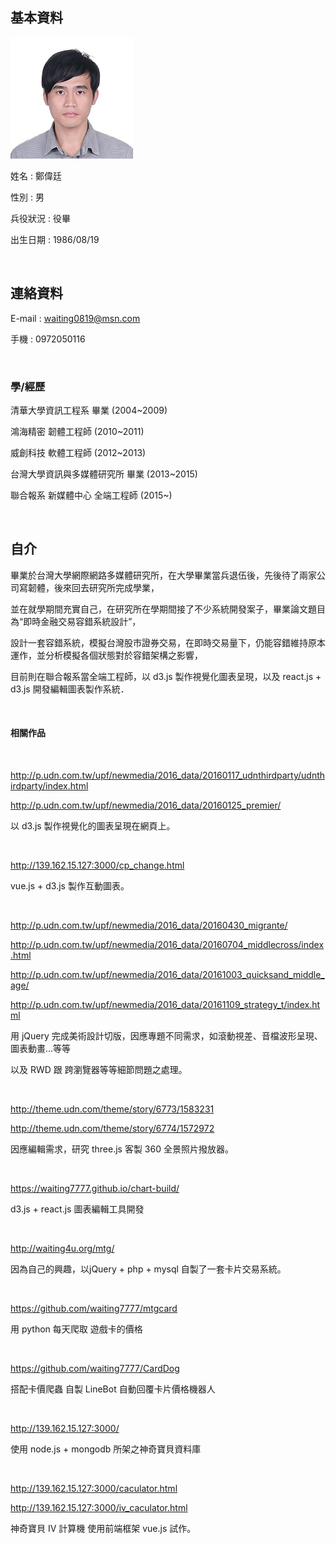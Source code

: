 ## 基本資料

![大頭照](h.jpg)

姓名 : 鄭偉廷

性別 : 男

兵役狀況 : 役畢

出生日期 : 1986/08/19

<br/>

## 連絡資料

E-mail : waiting0819@msn.com

手機 : 0972050116

<br/>

### 學/經歷

清華大學資訊工程系 畢業 (2004~2009)

鴻海精密  韌體工程師 (2010~2011)

威創科技  軟體工程師 (2012~2013)

台灣大學資訊與多媒體研究所 畢業 (2013~2015)

聯合報系 新媒體中心 全端工程師 (2015~)

<br/>

## 自介

畢業於台灣大學網際網路多媒體研究所，在大學畢業當兵退伍後，先後待了兩家公司寫韌體，後來回去研究所完成學業，

並在就學期間充實自己，在研究所在學期間接了不少系統開發案子，畢業論文題目為“即時金融交易容錯系統設計”，

設計一套容錯系統，模擬台灣股市證券交易，在即時交易量下，仍能容錯維持原本運作，並分析模擬各個狀態對於容錯架構之影響，

目前則在聯合報系當全端工程師，以 d3.js 製作視覺化圖表呈現，以及 react.js + d3.js 開發編輯圖表製作系統．

<br/>

#### 相關作品

<br/>

http://p.udn.com.tw/upf/newmedia/2016_data/20160117_udnthirdparty/udnthirdparty/index.html

http://p.udn.com.tw/upf/newmedia/2016_data/20160125_premier/

以 d3.js 製作視覺化的圖表呈現在網頁上。

<br/>

http://139.162.15.127:3000/cp_change.html

vue.js + d3.js 製作互動圖表。

<br/>

http://p.udn.com.tw/upf/newmedia/2016_data/20160430_migrante/

http://p.udn.com.tw/upf/newmedia/2016_data/20160704_middlecross/index.html

http://p.udn.com.tw/upf/newmedia/2016_data/20161003_quicksand_middle_age/

http://p.udn.com.tw/upf/newmedia/2016_data/20161109_strategy_t/index.html

用 jQuery 完成美術設計切版，因應專題不同需求，如滾動視差、音檔波形呈現、圖表動畫...等等

以及 RWD 跟 跨瀏覽器等等細節問題之處理。

<br/>

http://theme.udn.com/theme/story/6773/1583231

http://theme.udn.com/theme/story/6774/1572972

因應編輯需求，研究 three.js 客製 360 全景照片撥放器。

<br/>

https://waiting7777.github.io/chart-build/

d3.js + react.js 圖表編輯工具開發

<br/>

http://waiting4u.org/mtg/

因為自己的興趣，以jQuery + php + mysql 自製了一套卡片交易系統。

<br/>

https://github.com/waiting7777/mtgcard

用 python 每天爬取 遊戲卡的價格

<br/>

https://github.com/waiting7777/CardDog

搭配卡價爬蟲 自製 LineBot 自動回覆卡片價格機器人

<br/>

http://139.162.15.127:3000/

使用 node.js + mongodb 所架之神奇寶貝資料庫

<br/>

http://139.162.15.127:3000/caculator.html

http://139.162.15.127:3000/iv_caculator.html

神奇寶貝 IV 計算機 使用前端框架 vue.js 試作。

<br/>
